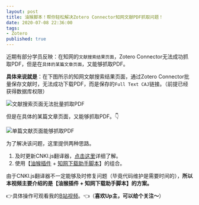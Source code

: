 ```yaml
---
layout: post
title: 油猴脚本！帮你轻松解决Zotero Connector知网文献PDF抓取问题！
date: 2020-07-08 22:36:00
tags: 
- Zotero
published: true
---
```


近期有部分学员反映：在知网的`文献搜索结果页面`，Zotero Connector无法成功抓取PDF，但是在`具体的某篇文章页面`，又能够抓取PDF。

**具体来说就是**：在下图所示的知网文献搜索结果页面，通过Zotero Connector批量保存文献时，无法成功下载PDF，而是保存的`Full Text CAJ`链接。（前提已经获得数据库权限）

![文献搜索页面无法批量抓取PDF](https://figurebed-iseex.oss-cn-hangzhou.aliyuncs.com/img/20200708010505.png)

但是在具体的某篇文章页面，又能够抓取PDF。👇

![单篇文献页面能够抓取PDF](https://figurebed-iseex.oss-cn-hangzhou.aliyuncs.com/img/20200708010708.png)

为了解决该问题，这里提供两种思路。

1. 及时更新CNKI.js翻译器，[点击这里](https://mp.weixin.qq.com/s/JA0ZPKQC4n0rznzuuVbCig)详细了解。
2. 使用【[油猴插件](https://chrome.google.com/webstore/detail/tampermonkey/dhdgffkkebhmkfjojejmpbldmpobfkfo/related?hl=zh-CN "油猴插件") + [知网下载助手脚本](https://greasyfork.org/zh-CN/scripts/371938-知网下载助手 "知网下载助手脚本")】的组合。

由于CNKI.js翻译器不一定能够及时修复问题（毕竟代码维护是需要时间的），**所以本视频主要介绍的是【油猴插件 + 知网下载助手脚本】的方案。**

👉具体操作可观看我的[B站视频](https://www.bilibili.com/video/BV17T4y1E7zv/)。👈（**喜欢Up主，可以给个关注～**）
